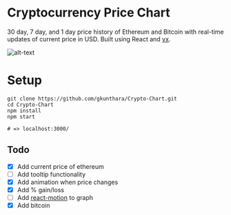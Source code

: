 # Cryptocurrency Price Chart

30 day, 7 day, and 1 day price history of Ethereum and Bitcoin with real-time updates of current price in USD. Built using React and [vx](https://github.com/hshoff/vx).

![alt-text](https://github.com/gkunthara/Ethereum-Chart/blob/master/public/demo.png "Ethereum Chart")

# Setup

```terminal
git clone https://github.com/gkunthara/Crypto-Chart.git
cd Crypto-Chart
npm install
npm start

# => localhost:3000/
```

## Todo

- [x] Add current price of ethereum
- [ ] Add tooltip functionality
- [x] Add animation when price changes
- [x] Add % gain/loss
- [ ] Add [react-motion](https://github.com/chenglou/react-motion) to graph
- [x] Add bitcoin

